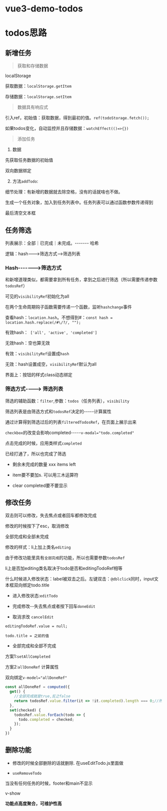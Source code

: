 # vue3-demo-todos

# todos思路

## 新增任务

> 获取和存储数据

localStorage

获取数据：`localStorage.getItem`

存储数据：`localStorage.setItem`

> 数据具有响应式

引入ref，初始值：获取数据，得到最初的值。`ref(todoStorage.fetch());`

如果todos变化，自动监控并且存储数据：`watchEffect(()=>{})`

> 添加任务

1. 数据

先获取任务数据的初始值

双向数据绑定

2. 方法`addTodo`:

细节处理：有新增的数据就去除空格，没有的话就啥也不做。

生成一个任务对象，加入到任务列表中。任务列表可以通过函数参数传递得到

最后清空文本框





## 任务筛选

列表展示：全部｜已完成｜未完成。-------   哈希

逻辑：hash--->筛选方式-->筛选列表

### Hash------->筛选方式

和新增道理类似，都需要拿到所有任务，拿到之后进行筛选（所以需要传递参数`todosRef`）

可见的`visibilityRef`初始化为all

在两个生命周期钩子函数需要传递一个函数，监听`hashchange`事件

查看hash：`location.hash`。不想得到#：`const hash = location.hash.replace(/#\/?/, "");`

有效hash：` ['all', 'active', 'completed']`

无效hash：空也算无效

有效：`visibilityRef`设置成`hash`

无效：hash设置成空，`visibilityRef`默认为all



界面上：按钮的样式class动态绑定



### 筛选方式----> 筛选列表

筛选的辅助函数：`filter`,参数：`todos`（任务列表），`visibility`

筛选列表是由筛选方式和`todosRef`决定的-----计算属性

通过计算得到筛选过后的列表`filteredTodosRef`，在页面上展示出来

`checkbox`的改变会影响completed-----`v-modal="todo.completed"`

点击完成的时候，应用类样式`completed`

已经打通了，所以也完成了筛选



- 剩余未完成的数量  xxx items left

- item要不要加s. 可以用三木运算符

- clear completed要不要显示



## 修改任务

双击则可以修改，失去焦点或者回车都修改完成

修改的时候按下了esc，取消修改

全部完成和全部未完成

修改的样式：li上加上类名`editing`

由于修改功能里具有`全部完成`的功能，所以也需要参数`todosRef`

li上是否加editing类名取决于todo是否和editingTodoRef相等



什么时候进入修改状态：label被双击之后。左键双击：`@dblclick`同时，input文本框双向绑定todo.title

- 进入修改状态:`editTodo`

- 完成修改--失去焦点或者按下回车`doneEdit`

- 取消求改 `cancelEdit`

`editingTodoRef.value = null;`

`todo.title = 之前的值`

- 全部完成和全部不完成

方案1:`setAllCompleted`

方案2:`allDoneRef` 计算属性

双向绑定`v-model="allDoneRef"`

```js
const allDoneRef = computed({
  get() {
    //全部完成就是true,反之false
    return todosRef.value.filter(it => !it.completed).length === 0;//所有未完成任务的数量是不是等于0
  },
  set(checked) {
    todosRef.value.forEach(todo => {
      todo.completed = checked;
    });
  }
})
```

## 删除功能

- 修改的时候全部删除的话就删除. 在useEditTodo.js里面做

- `useRemoveTodo`



当没有任何任务的时候，footer和main不显示

v-show



**功能点高度聚合，可维护性高**
